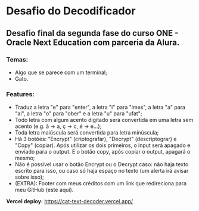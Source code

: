 # Desafio do Decodificador

## Desafio final da segunda fase do curso ONE - Oracle Next Education com parceria da Alura.

### Temas:
- Algo que se parece com um terminal;
- Gato.

### Features:
- Traduz a letra "e" para "enter", a letra "i" para "imes", a letra "a" para "ai", a letra "o" para "ober" e a letra "u" para "ufat";
- Todo letra com algum acento digitado será convertida em uma letra sem acento (e.g. ã -> a, ç -> c, é -> e...);
- Toda letra maiúscula será convertida para letra minúscula;
- Há 3 botões: "Encrypt" (criptografar), "Decrypt" (descriptograr) e "Copy" (copiar). Após utilizar os dois primeiros, o input será apagado e enviado para o output. E o botão copy, após copiar o output, apagará o mesmo;
- Não é possível usar o botão Encrypt ou o Decrypt caso: não haja texto escrito para isso, ou caso só haja espaço no texto (um alerta irá avisar sobre isso);
- (EXTRA): Footer com meus créditos com um link que redireciona para meu GitHub (este aqui).


<b>Vercel deploy:</b> 
https://cat-text-decoder.vercel.app/
